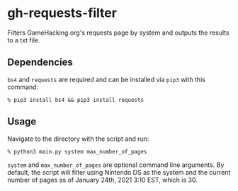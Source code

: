 # gh-requests-filter

Filters GameHacking.org's requests page by system and outputs the results to a txt file.

## Dependencies

`bs4` and `requests` are required and can be installed via `pip3` with this command:

```shell
% pip3 install bs4 && pip3 install requests
```

## Usage

Navigate to the directory with the script and run:

```shell
% python3 main.py system max_number_of_pages
```

`system` and `max_number_of_pages` are optional command line arguments. By default, the script will filter using Nintendo DS as the system and the current number of pages as of January 24th, 2021 3:10 EST, which is 30.
